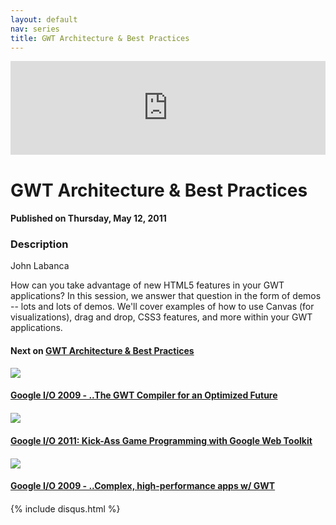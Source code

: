 ```yaml
---
layout: default
nav: series
title: GWT Architecture & Best Practices
---
```


<div class="container">
    <div class="row mt grid">
        <div class="mt"></div>
        <div class="row" style="margin-bottom: 20px;">
            <div class="col-sm-push-1 col-sm-10 col-md-push-2 col-md-8">
                <div class="video-container">
                    <iframe width="100%" src="https://www.youtube.com/embed/KEkR1ox_K10" frameborder="0" allowfullscreen></iframe>
                </div>
            </div>
            <div class="clearfix"></div>
            <div class="col-md-8">
                <h1>GWT Architecture & Best Practices</h1>
                <h4>Published on Thursday, May 12, 2011</h4>
                <h3>Description</h3>
                <p>John Labanca

How can you take advantage of new HTML5 features in your GWT applications? In this session, we answer that question in the form of demos -- lots and lots of demos. We'll cover examples of how to use Canvas (for visualizations), drag and drop, CSS3 features, and more within your GWT applications.</p>
            </div>
            <div class="col-md-4">
                <h4>Next on <a href="/series/gwt-architecture-best-practices">GWT Architecture & Best Practices</a></h4><div class="row" style="margin-bottom: 20px">
            <div class="col-md-6">
                <a href="/series/gwt-architecture-best-practices/google-i-o-2009-the-gwt-compiler-for-an-optimized-future">
                    <img src="/img/blank.gif" data-echo="https://i.ytimg.com/vi/GrHV54VhlSo/hqdefault.jpg" class="img-responsive" />
                </a>
            </div>
            <div class="col-md-6">
                <h4>
                    <a href="/series/gwt-architecture-best-practices/google-i-o-2009-the-gwt-compiler-for-an-optimized-future">Google I/O 2009 - ..The GWT Compiler for an Optimized Future</a>
                </h4>
            </div>
        </div><div class="row" style="margin-bottom: 20px">
            <div class="col-md-6">
                <a href="/series/gwt-architecture-best-practices/google-i-o-2011-kick-ass-game-programming-with-google-web-toolkit">
                    <img src="/img/blank.gif" data-echo="https://i.ytimg.com/vi/F_sbusEUz5w/hqdefault.jpg" class="img-responsive" />
                </a>
            </div>
            <div class="col-md-6">
                <h4>
                    <a href="/series/gwt-architecture-best-practices/google-i-o-2011-kick-ass-game-programming-with-google-web-toolkit">Google I/O 2011: Kick-Ass Game Programming with Google Web Toolkit</a>
                </h4>
            </div>
        </div><div class="row" style="margin-bottom: 20px">
            <div class="col-md-6">
                <a href="/series/gwt-architecture-best-practices/google-i-o-2009-complex-high-performance-apps-w-gwt">
                    <img src="/img/blank.gif" data-echo="https://i.ytimg.com/vi/hNEvr2eLad0/hqdefault.jpg" class="img-responsive" />
                </a>
            </div>
            <div class="col-md-6">
                <h4>
                    <a href="/series/gwt-architecture-best-practices/google-i-o-2009-complex-high-performance-apps-w-gwt">Google I/O 2009 - ..Complex, high-performance apps w/ GWT</a>
                </h4>
            </div>
        </div>
            </div>
            <div class="col-md-8">
                {% include disqus.html %}
            </div>
        </div>
    </div>
    <div class="row mt grid"></div>
</div>
